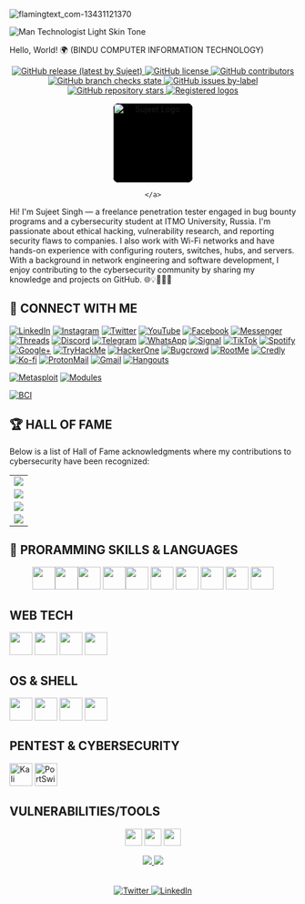 
![flamingtext_com-13431121370](https://github.com/user-attachments/assets/692f009a-eb35-4537-8426-4830a771e1c7)


 ![Man Technologist Light Skin Tone](https://github.com/user-attachments/assets/5598fe67-1bef-496d-8781-1f4c29db5771)

 Hello, World! 🌍 (BINDU COMPUTER INFORMATION TECHNOLOGY)
 
 <p align="center">
    <a href="">
        <img alt="GitHub release (latest by Sujeet)" src="https://img.shields.io/github/v/release/Sujeet/Sujeet?color=%23006400&label=Latest%20release&style=for-the-badge&sort=semver">
    </a>
    <a href="/LICENSE">
        <img alt="GitHub license" src="https://img.shields.io/github/license/Sujeet/Sujeet?color=%23006400&style=for-the-badge">
    </a>
    <a href="">
        <img alt="GitHub contributors" src="https://img.shields.io/github/contributors-anon/Sujeet/Sujeet?color=%23006400&style=for-the-badge">
    </a>
    <a href="">
        <img alt="GitHub branch checks state" src="https://img.shields.io/github/checks-status/Sujeet/Sujeet/master?color=%23006400&style=for-the-badge">
    </a>
    <a href="">
        <img alt="GitHub issues by-label" src="https://img.shields.io/github/issues/Sujeet/Sujeet/request:icon?color=%23006400&label=icon%20requests&style=for-the-badge">
    </a>
    <a href="">
        <img alt="GitHub repository stars" src="https://img.shields.io/github/stars/Sujeet/Sujeet?color=%23006400&label=github%20stars&style=for-the-badge">
    </a>
    <a href="">
        <img alt="Registered logos" src="https://img.shields.io/github/directory-file-count/Sujeet/Sujeet/icons?color=%23006400&label=registered%20logos&style=for-the-badge">
    </a>
</p>

<div align="center">
    <a href="">
        <div align="center">
    <a href="https://github.com/Sujeet">
        <img src="https://raw.githubusercontent.com/Sujeet/Sujeet/main/icons/Sujeet/Sujeet-original-wordmark.svg" alt="Sujeet Logo" height="140" style="background-color:#000000; border-radius:10px;" />
    </a>
</div>

    </a>
</div>


Hi! I'm Sujeet Singh — a freelance penetration tester engaged in bug bounty programs and a cybersecurity student at ITMO University, Russia. I'm passionate about ethical hacking, vulnerability research, and reporting security flaws to companies. I also work with Wi-Fi networks and have hands-on experience with configuring routers, switches, hubs, and servers. With a background in network engineering and software development, I enjoy contributing to the cybersecurity community by sharing my knowledge and projects on GitHub. 🌐💡🥷👨‍💻

## 📱 CONNECT WITH ME

[![LinkedIn](https://img.shields.io/badge/LinkedIn-0077B5?style=for-the-badge&logo=linkedin&logoColor=white)](https://linkedin.com/in/yourusername)
[![Instagram](https://img.shields.io/badge/Instagram-E4405F?style=for-the-badge&logo=instagram&logoColor=white)](https://instagram.com/yourusername)
[![Twitter](https://img.shields.io/badge/Twitter-1DA1F2?style=for-the-badge&logo=twitter&logoColor=white)](https://twitter.com/yourusername)
[![YouTube](https://img.shields.io/badge/YouTube-FF0000?style=for-the-badge&logo=youtube&logoColor=white)](https://youtube.com/@yourusername)
[![Facebook](https://img.shields.io/badge/Facebook-1877F2?style=for-the-badge&logo=facebook&logoColor=white)](https://facebook.com/yourusername)
[![Messenger](https://img.shields.io/badge/Messenger-00B2FF?style=for-the-badge&logo=messenger&logoColor=white)](https://m.me/yourusername)
[![Threads](https://img.shields.io/badge/Threads-000000?style=for-the-badge&logo=threads&logoColor=white)](https://www.threads.net/@yourusername)
[![Discord](https://img.shields.io/badge/Discord-5865F2?style=for-the-badge&logo=discord&logoColor=white)](https://discord.gg/yourservercode)
[![Telegram](https://img.shields.io/badge/Telegram-26A5E4?style=for-the-badge&logo=telegram&logoColor=white)](https://t.me/yourusername)
[![WhatsApp](https://img.shields.io/badge/WhatsApp-25D366?style=for-the-badge&logo=whatsapp&logoColor=white)](https://wa.me/yourphonenumber)
[![Signal](https://img.shields.io/badge/Signal-3A76F0?style=for-the-badge&logo=signal&logoColor=white)](https://signal.me/#p/+yourphonenumber)
[![TikTok](https://img.shields.io/badge/TikTok-000000?style=for-the-badge&logo=tiktok&logoColor=white)](https://tiktok.com/@yourusername)
[![Spotify](https://img.shields.io/badge/Spotify-1DB954?style=for-the-badge&logo=spotify&logoColor=white)](https://open.spotify.com/user/yourusername)
[![Google+](https://img.shields.io/badge/Google+-DB4437?style=for-the-badge&logo=google-plus&logoColor=white)](https://plus.google.com/+yourusername)
[![TryHackMe](https://img.shields.io/badge/TryHackMe-212C42?style=for-the-badge&logo=tryhackme&logoColor=white)](https://tryhackme.com/p/yourusername)
[![HackerOne](https://img.shields.io/badge/HackerOne-4940EF?style=for-the-badge&logo=hackerone&logoColor=white)](https://hackerone.com/yourusername)
[![Bugcrowd](https://img.shields.io/badge/Bugcrowd-FD6421?style=for-the-badge&logo=bugcrowd&logoColor=white)](https://bugcrowd.com/yourusername)
[![RootMe](https://img.shields.io/badge/RootMe-ffb900?style=for-the-badge&logo=gnu-bash&logoColor=white)](https://www.root-me.org/yourusername)
[![Credly](https://img.shields.io/badge/Credly-FF6B00?style=for-the-badge&logo=credly&logoColor=white)](https://www.credly.com/users/yourusername)
[![Ko-fi](https://img.shields.io/badge/Ko--fi-F16061?style=for-the-badge&logo=ko-fi&logoColor=white)](https://ko-fi.com/yourusername)
[![ProtonMail](https://img.shields.io/badge/ProtonMail-8B89CC?style=for-the-badge&logo=protonmail&logoColor=white)](mailto:yourname@protonmail.com)
[![Gmail](https://img.shields.io/badge/Gmail-D14836?style=for-the-badge&logo=gmail&logoColor=white)](mailto:yourname@gmail.com)
[![Hangouts](https://img.shields.io/badge/Hangouts-0F9D58?style=for-the-badge&logo=googlehangouts&logoColor=white)](https://hangouts.google.com/)

<!-- New Badges -->
[![Metasploit](https://img.shields.io/badge/Metasploit-000000?style=for-the-badge&logo=metasploit&logoColor=white)](https://metasploit.help.rapid7.com/)
[![Modules](https://img.shields.io/badge/30-Modules-blue?style=for-the-badge)](#)

<!-- New BCI Logo Badge -->
[![BCI](https://img.shields.io/badge/BCI-Institute-blue?style=for-the-badge&logo=devicon&logoColor=white&labelColor=000000&logoWidth=20&logo=https://raw.githubusercontent.com/devicons/devicon/master/icons/devicon/devicon-original-wordmark.svg)](#)



## 🏆 HALL OF FAME

Below is a list of Hall of Fame acknowledgments where my contributions to cybersecurity have been recognized:

<table>
  <tr>
   <a href="https://x.com/hacker_sujeet" target="_blank">
    <td><img src="https://img.shields.io/badge/2025-MICROSOFT-ff2800?style=for-the-badge&logo=microsoft&logoColor=white" /></td>
   </a>
  </tr>
  <tr>
   <a href="https://x.com/hacker_sujeet" target="_blank">
    <td><img src="https://img.shields.io/badge/2025-APPLE-007BC0?style=for-the-badge&logo=apple&logoColor=white" /></td>
   </a>
  </tr>
  <tr>
   <a href="https://x.com/hacker_sujeet" target="_blank">
    <td><img src="https://img.shields.io/badge/2025-DELL-0051FF?style=for-the-badge&logo=dell&logoColor=white" /></td>
   </a>
  </tr>
  <tr>
   <a href="https://x.com/hacker_sujeet" target="_blank">
    <td><img src="https://img.shields.io/badge/2025-ALIBABA-000000?style=for-the-badge&logo=alibaba&logoColor=white" /></td>
   </a>
  </tr>
</table>



## 🧠 PRORAMMING SKILLS & LANGUAGES 
<p align="center">
  <!-- Programming Languages -->
<img src="https://cdn.jsdelivr.net/gh/devicons/devicon/icons/python/python-original.svg" width="40" height="40"/><img src="https://cdn.jsdelivr.net/gh/devicons/devicon/icons/bash/bash-original.svg" width="40" height="40"/><img src="https://cdn.jsdelivr.net/gh/devicons/devicon/icons/bash/bash-original.svg" width="40" height="40"/>
<img src="https://cdn.jsdelivr.net/gh/devicons/devicon/icons/docker/docker-original.svg" width="40" height="40"/><img src="https://cdn.jsdelivr.net/gh/devicons/devicon/icons/javascript/javascript-original.svg" width="40" height="40"/>
  <img src="https://cdn.jsdelivr.net/gh/devicons/devicon/icons/c/c-original.svg" width="40" height="40"/>
  <img src="https://cdn.jsdelivr.net/gh/devicons/devicon/icons/cplusplus/cplusplus-original.svg" width="40" height="40"/>
  <img src="https://cdn.jsdelivr.net/gh/devicons/devicon/icons/php/php-original.svg" width="40" height="40"/>
  <img src="https://cdn.jsdelivr.net/gh/devicons/devicon/icons/python/python-original.svg" width="40" height="40"/>
  <img src="https://cdn.jsdelivr.net/gh/devicons/devicon/icons/go/go-original.svg" width="40" height="40"/>
</p>


## WEB TECH
<p align="left">
  <!-- Web Tech -->
  <img src="https://cdn.jsdelivr.net/gh/devicons/devicon/icons/html5/html5-original.svg" width="40" height="40"/>
  <img src="https://cdn.jsdelivr.net/gh/devicons/devicon/icons/css3/css3-original.svg" width="40" height="40"/>
  <img src="https://cdn.jsdelivr.net/gh/devicons/devicon/icons/bootstrap/bootstrap-original.svg" width="40" height="40"/>
  <img src="https://cdn.jsdelivr.net/gh/devicons/devicon/icons/wordpress/wordpress-plain.svg" width="40" height="40"/>
</p>

## OS & SHELL
<p align="left">
  <!-- OS & Shell -->
  <img src="https://cdn.jsdelivr.net/gh/devicons/devicon/icons/linux/linux-original.svg" width="40" height="40"/>
  <img src="https://cdn.jsdelivr.net/gh/devicons/devicon/icons/ubuntu/ubuntu-plain.svg" width="40" height="40"/>
  <img src="https://cdn.jsdelivr.net/gh/devicons/devicon/icons/bash/bash-original.svg" width="40" height="40"/>
  <img src="https://cdn.jsdelivr.net/gh/devicons/devicon/icons/docker/docker-original.svg" width="40" height="40"/>
</p>

## PENTEST & CYBERSECURITY
<p align="left">
  <!-- Pentest & Cybersecurity (custom badge style for tools without icons) -->
  <img src="https://www.kali.org/images/favicon.svg" width="40" height="40" title="Kali Linux"/>
  <img src="https://portswigger.net/favicon.ico" width="40" height="40" title="PortSwigger"/>
</p>

## VULNERABILITIES/TOOLS
<p align="center">
  <!-- Placeholder badges for vulnerabilities/tools -->
  <img src="https://img.shields.io/badge/SQL-Injection-red?style=for-the-badge" height="30"/>
  <img src="https://img.shields.io/badge/XSS-Cross%20Site%20Scripting-blue?style=for-the-badge" height="30"/>
  <img src="https://img.shields.io/badge/RCE-Remote%20Code%20Execution-yellow?style=for-the-badge" height="30"/>
</p>

<!--
**SUJEETBCI-007/SUJEETBCI-007** is a ✨ _special_ ✨ repository because its `README.md` (this file) appears on your GitHub profile.

Here are some ideas to get you started:

- 🔭 I’m currently working on ...
- 🌱 I’m currently learning ...
- 👯 I’m looking to collaborate on ...
- 🤔 I’m looking for help with ...
- 💬 Ask me about ...
- 📫 How to reach me: ...
- 😄 Pronouns: ...
- ⚡ Fun fact: ...
-->


<div align="center">
    <a href="https://x.com/hacker_sujeet" target="_blank">
    <img src="https://forthebadge.com/images/badges/built-with-love.svg" />
    </a>
    <a href="[https://github.com/SUJEETBCI-007](https://www.youtube.com/@COMPUTERTRAININGINSTITUTE)" target="_blank">
    <img src="https://forthebadge.com/images/badges/built-by-developers.svg" />
    </a>
</div>
<br><br>
<div align="center">
  <a href="https://x.com/hacker_sujeet" target="_blank">
    <img src="https://img.shields.io/badge/Twitter-@hacker__sujeet-1DA1F2?style=for-the-badge&logo=twitter&logoColor=white" alt="Twitter" />
  </a>
  
  <a href="https://www.linkedin.com/in/sujeet-kumar-rajput" target="_blank">
    <img src="https://img.shields.io/badge/LinkedIn-Sujeet_Kumar_Rajput-0077B5?style=for-the-badge&logo=linkedin&logoColor=white" alt="LinkedIn" />
  </a>

</div>
